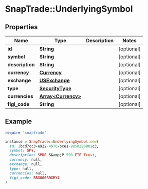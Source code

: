 # SnapTrade::UnderlyingSymbol

## Properties

| Name | Type | Description | Notes |
| ---- | ---- | ----------- | ----- |
| **id** | **String** |  | [optional] |
| **symbol** | **String** |  | [optional] |
| **description** | **String** |  | [optional] |
| **currency** | [**Currency**](Currency.md) |  | [optional] |
| **exchange** | [**USExchange**](USExchange.md) |  | [optional] |
| **type** | [**SecurityType**](SecurityType.md) |  | [optional] |
| **currencies** | [**Array&lt;Currency&gt;**](Currency.md) |  | [optional] |
| **figi_code** | **String** |  | [optional] |

## Example

```ruby
require 'snaptrade'

instance = SnapTrade::UnderlyingSymbol.new(
  id: 2bcd7cc3-e922-4976-bce1-9858296801c3,
  symbol: SPY,
  description: SPDR S&amp;P 500 ETF Trust,
  currency: null,
  exchange: null,
  type: null,
  currencies: null,
  figi_code: BBG000B9XRY4
)
```

